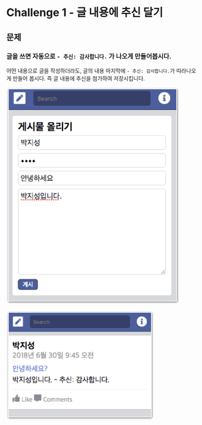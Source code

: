 # Challenge 1 - 글 내용에 추신 달기

## 문제

### 글을 쓰면 자동으로 `- 추신: 감사합니다.` 가 나오게 만들어봅시다.

어떤 내용으로 글을 작성하더라도, 글의 내용 마지막에 `- 추신: 감사합니다.`가 따라나오게 만들어 봅시다. 즉 글 내용에 추신을 첨가하여 저장시킵니다.

![&#xAE00;&#xC4F0;&#xB294; &#xC911;](../../.gitbook/assets/image%20%2815%29.png)

![&#xAE00; &#xC4F4; &#xD6C4;](../../.gitbook/assets/image%20%28153%29.png)



